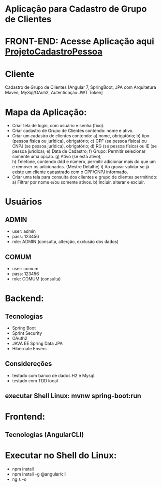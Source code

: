 # Aplicação para Cadastro de Grupo de Clientes 
# FRONT-END: Acesse Aplicação aqui [ProjetoCadastroPessoa](https://giordanna.github.io/projeto-cadastro-pessoa/)

# Cliente 
Cadastro de Grupo de Clientes [Angular 7, SpringBoot, JPA com Arquitetura Maven, MySql/OAuh2, Autenticação JWT Token]

# Mapa da Aplicação:
- Criar tela de login, com usuário e senha (fixo).
- Criar cadastro de Grupo de Clientes contendo: nome e ativo.
- Criar um cadastro de clientes contendo: 
      a) nome, obrigatório;
      b) tipo (pessoa física ou jurídica), obrigatório;
      c) CPF (se pessoa física) ou CNPJ (se pessoa jurídica), obrigatório;
      d) RG (se pessoa física) ou IE (se pessoa jurídica);
      e) Data de Cadastro;
      f) Grupo: Permitir selecionar somente uma opção.
      g) Ativo (se está ativo);     
      h) Telefone, contendo ddd e número, permitir adicionar mais do que um e remover os adicionados. (Mestre Detalhe)
      i) Ao gravar validar se já existe um cliente cadastrado com o CPF/CNPJ informado.
- Criar uma tela para consulta dos clientes e grupo de clientes permitindo:
      a) Filtrar por nome e/ou somente ativos.
      b) Incluir, alterar e excluir.

# Usuários
 ## ADMIN
 - user: admin
 - pass: 123456
 - role: ADMIN (consulta, alterção, exclusão dos dados)
 ## COMUM
 - user: comum
 - pass: 123456
 - role: COMUM (consulta)


# Backend:
 ## Tecnologias
 - Spring Boot
 - Sprint Security
 - OAuth2
 - JAVA EE Spring Data JPA
 - Hibernate Envers 
## Considereções
 - testado com banco de dados H2 e Mysql.
 - testado com TDD local
  ## executar Shell Linux: mvnw spring-boot:run

# Frontend:
  ## Tecnologias (AngularCLI)
# Executar no Shell do Linux:  
- npm install
- npm install -g @angular/cli 
- ng s -o



